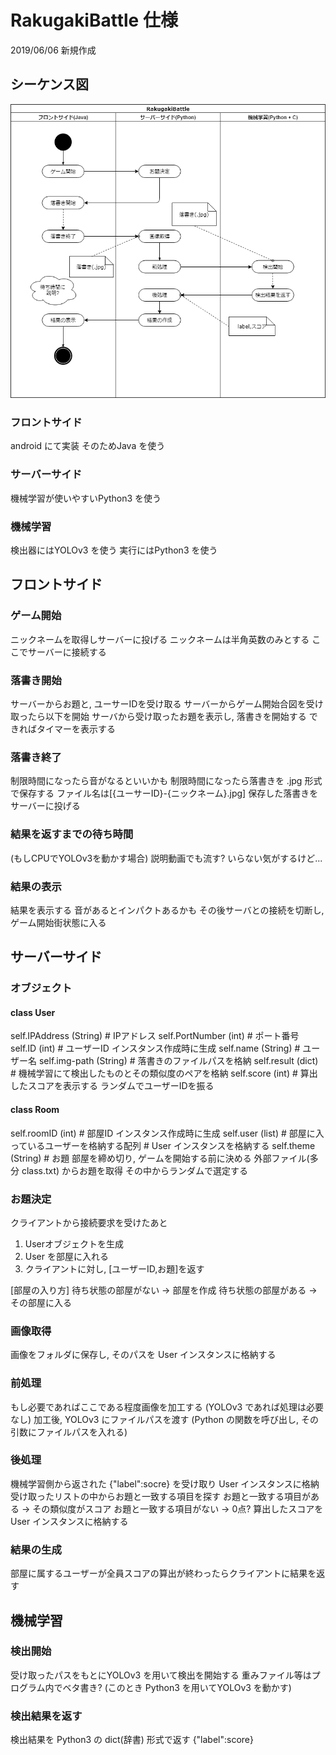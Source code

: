 # RakugakiBattle 仕様
2019/06/06 新規作成

## シーケンス図
![シーケンス図](sequence.png)

### フロントサイド
android にて実装
そのためJava を使う

### サーバーサイド
機械学習が使いやすいPython3 を使う

### 機械学習
検出器にはYOLOv3 を使う
実行にはPython3 を使う


## フロントサイド

### ゲーム開始
ニックネームを取得しサーバーに投げる
ニックネームは半角英数のみとする
ここでサーバーに接続する

### 落書き開始
サーバーからお題と, ユーサーIDを受け取る
サーバーからゲーム開始合図を受け取ったら以下を開始
サーバから受け取ったお題を表示し, 落書きを開始する
できればタイマーを表示する

### 落書き終了
制限時間になったら音がなるといいかも
制限時間になったら落書きを .jpg 形式で保存する
ファイル名は[{ユーサーID}-{ニックネーム}.jpg]
保存した落書きをサーバーに投げる

### 結果を返すまでの待ち時間
(もしCPUでYOLOv3を動かす場合)
説明動画でも流す?
いらない気がするけど...

### 結果の表示
結果を表示する
音があるとインパクトあるかも
その後サーバとの接続を切断し, ゲーム開始街状態に入る


## サーバーサイド

### オブジェクト
#### class User
self.IPAddress (String) # IPアドレス
self.PortNumber (int) # ポート番号
self.ID (int) # ユーザーID インスタンス作成時に生成
self.name (String) # ユーザー名
self.img-path (String) # 落書きのファイルパスを格納
self.result (dict) # 機械学習にて検出したものとその類似度のペアを格納
self.score (int) # 算出したスコアを表示する
ランダムでユーザーIDを振る

#### class Room
self.roomID (int) # 部屋ID インスタンス作成時に生成
self.user (list) # 部屋に入っているユーザーを格納する配列
	         # User インスタンスを格納する
self.theme (String) # お題 部屋を締め切り, ゲームを開始する前に決める
外部ファイル(多分 class.txt) からお題を取得
その中からランダムで選定する

### お題決定
クライアントから接続要求を受けたあと
1. Userオブジェクトを生成
2. User を部屋に入れる
3. クライアントに対し, [ユーザーID,お題]を返す

[部屋の入り方]
待ち状態の部屋がない -> 部屋を作成
待ち状態の部屋がある -> その部屋に入る

### 画像取得
画像をフォルダに保存し, そのパスを User インスタンスに格納する

### 前処理
もし必要であればここである程度画像を加工する
(YOLOv3 であれば処理は必要なし)
加工後, YOLOv3 にファイルパスを渡す
(Python の関数を呼び出し, その引数にファイルパスを入れる)

### 後処理
機械学習側から返された {"label":socre} を受け取り User インスタンスに格納
受け取ったリストの中からお題と一致する項目を探す
お題と一致する項目がある -> その類似度がスコア
お題と一致する項目がない -> 0点?
算出したスコアを User インスタンスに格納する

### 結果の生成
部屋に属するユーザーが全員スコアの算出が終わったらクライアントに結果を返す

## 機械学習

### 検出開始
受け取ったパスをもとにYOLOv3 を用いて検出を開始する
重みファイル等はプログラム内でベタ書き?
(このとき Python3 を用いてYOLOv3 を動かす)

### 検出結果を返す
検出結果を Python3 の dict(辞書) 形式で返す
{"label":score}

